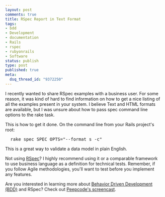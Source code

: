 ```yaml
--- 
layout: post
comments: true
title: RSpec Report in Text Format
tags: 
- bdd
- Development
- documentation
- Rails
- rspec
- rubyonrails
- Software
status: publish
type: post
published: true
meta: 
  dsq_thread_id: "9372250"
---
```

I recently wanted to share RSpec examples with a business user. For some reason, it was kind of hard to find information on how to get a nice listing of all the examples present in your system. I believe Text and HTML formats are available, but I was unsure about how to pass spec command line options to the rake task.

This is how to get it done. On the command line from your Rails project's root:

<pre class="textmate-source">
  rake spec SPEC_OPTS="--format s -c"
</pre>

This is a great way to validate a data model in plain English.

Not using [RSpec](http://rspec.info)? I highly recommend using it or a comparable framework to use business language as a definition for technical tests. Remember, if you follow Agile methodologies, you'll want to test before you implement any features. 

Are you interested in learning more about [Behavior Driven Development (BDD)](http://en.wikipedia.org/wiki/Behavior_driven_development) and RSpec? Check out [Peepcode's screencast](http://peepcode.com/products/rspec-basics).

